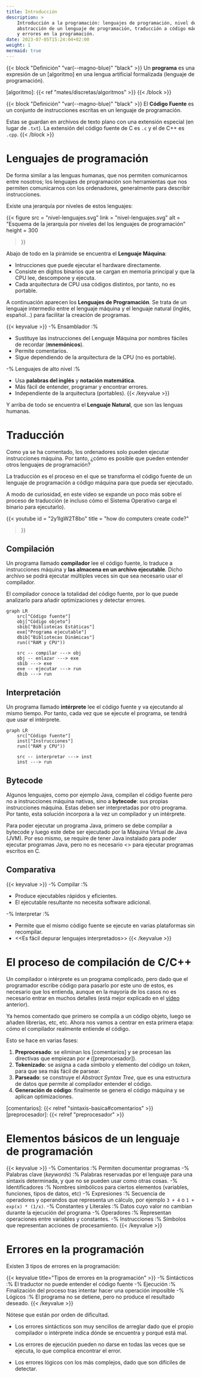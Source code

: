 ```yaml
---
title: Introducción
description: >
    Introducción a la programación: lenguajes de programación, nivel de
    abstracción de un lenguaje de programación, traducción a código máquina
    y errores en la programación.
date: 2023-07-05T15:24:04+02:00
weight: 1
mermaid: true
---
```


{{< block "Definición" "var(--magno-blue)" "black" >}}
Un **programa** es una expresión de un [algoritmo] en una lengua artificial
formalizada (lenguaje de programación).

[algoritmo]: {{< ref "mates/discretas/algoritmos" >}}
{{< /block >}}

{{< block "Definición" "var(--magno-blue)" "black" >}}
El **Código Fuente** es un conjunto de instrucciones escritas en un lenguaje de
programación.

Estas se guardan en archivos de texto plano con una extensión especial (en lugar
de `.txt`). La extensión del código fuente de C es `.c` y el de C++ es `.cpp`.
{{< /block >}}


# Lenguajes de programación

De forma similar a las lenguas humanas, que nos permiten comunicarnos entre
nosotros; los lenguajes de programación son herramientas que nos permiten
comunicarnos con los ordenadores, generalmente para describir instrucciones.

Existe una jerarquía por niveles de estos lenguajes:

{{<
    figure
    src    = "nivel-lenguajes.svg"
    link   = "nivel-lenguajes.svg"
    alt    = "Esquema de la jerarquía por niveles del los lenguajes de programación"
    height = 300
>}}

Abajo de todo en la pirámide se encuentra el **Lenguaje Máquina**:

- Intrucciones que puede ejecutar el hardware directamente.
- Consiste en dígitos binarios que se cargan en memoria principal y que la CPU
  lee, descompone y ejecuta.
- Cada arquitectura de CPU usa códigos distintos, por tanto, no es portable.

A continuación aparecen los **Lenguajes de Programación**. Se trata de un
lenguaje intermedio entre el lenguaje máquina y el lenguaje natural (inglés,
español...) para facilitar la creación de programas.

{{< keyvalue >}}
-% Ensamblador :%
- Sustituye las instrucciones del Lenguaje Máquina por nombres fáciles de
  recordar (**mnemónicos**).
- Permite comentarios.
- Sigue dependiendo de la arquitectura de la CPU (no es portable).

-% Lenguajes de alto nivel :%
- Usa **palabras del inglés** y **notación matemática**.
- Más fácil de entender, programar y encontrar errores.
- Independiente de la arquitectura (portables).
{{< /keyvalue >}}

Y arriba de todo se encuentra el **Lenguaje Natural**, que son las lenguas
humanas.

# Traducción

Como ya se ha comentado, los ordenadores solo pueden ejecutar instrucciones
máquina. Por tanto, ¿cómo es posible que pueden entender otros lenguajes de
programación?

La traducción es el proceso en el que se transforma el código fuente de un
lenguaje de programación a código máquina para que pueda ser ejecutado.

A modo de curiosidad, en este vídeo se expande un poco más sobre el proceso de
traducción (e incluso cómo el Sistema Operativo carga el binario para
ejecutarlo).

{{<
    youtube
    id = "2y1IgW2T8bo"
    title = "how do computers create code?"
>}}

## Compilación

Un programa llamado **compilador** lee el código fuente, lo traduce
a instrucciones máquina y **las almacena en un archivo ejecutable**. Dicho
archivo se podrá ejecutar múltiples veces sin que sea necesario usar el
compilador.

El compilador conoce la totalidad del código fuente, por lo que puede analizarlo
para añadir optimizaciones y detectar errores.

```mermaid
graph LR
    src["Código fuente"]
    obj["Código objeto"]
    sbib["Bibliotecas Estáticas"]
    exe["Programa ejecutable"]
    dbib["Bibliotecas Dinámicas"]
    run(("RAM y CPU"))

    src -- compilar ---> obj
    obj -- enlazar ---> exe
    sbib ---> exe
    exe -- ejecutar ---> run
    dbib ---> run
```

## Interpretación

Un programa llamado **intérprete** lee el código fuente y va ejecutando al mismo
tiempo. Por tanto, cada vez que se ejecute el programa, se tendrá que usar el
intérprete.

```mermaid
graph LR
    src["Código fuente"]
    inst["Instrucciones"]
    run(("RAM y CPU"))

    src -- interpretar ---> inst
    inst ---> run
```

## Bytecode

Algunos lenguajes, como por ejemplo Java, compilan el código fuente pero no
a instrucciones máquina nativas, sino a **bytecode**: sus propias instrucciones
máquina. Estas deben ser interpretadas por otro programa. Por tanto, esta
solución incorpora a la vez un compilador y un intérprete.

Para poder ejecutar un programa Java, primero se debe compilar a bytecode
y luego este debe ser ejecutado por la Máquina Virtual de Java (JVM). Por eso
mismo, se require de tener Java instalado para poder ejecutar programas Java,
pero no es necesario <<tener C instalado>> para ejecutar programas escritos en
C.

## Comparativa

{{< keyvalue >}}
-% Compilar :%
- Produce ejecutables rápidos y eficientes.
- El ejecutable resultante no necesita software adicional.

-% Interpretar :%
- Permite que el mismo código fuente se ejecute en varias plataformas sin
  recompilar.
- <<Es fácil depurar lenguajes interpretados>>
{{< /keyvalue >}}

# El proceso de compilación de C/C++

Un compilador o intérprete es un programa complicado, pero dado que el
programador escribe código para pasarlo por este uno de estos, es necesario que
los entienda, aunque en la mayoría de los casos no es necesario entrar en muchos
detalles (está mejor explicado en el [vídeo] anterior).

Ya hemos comentado que primero se compila a un código objeto, luego se añaden
librerías, etc, etc. Ahora nos vamos a centrar en esta primera etapa: cómo el
compilador realmente entiende el código.

Esto se hace en varias fases:

1. **Preprocesado**: se eliminan los [comentarios] y se procesan las directivas
   que empiezan por `#` ([preprocesador]).
2. **Tokenizado**: se asigna a cada símbolo y elemento del código un _token_,
   para que sea más fácil de parsear.
3. **Parseado**: se construye el _Abstract Syntax Tree_, que es una estructura
   de datos que permite al compilador entender el código.
4. **Generación de código**: finalmente se genera el código máquina y se aplican
   optimizaciones.

[vídeo]: https://www.youtube.com/watch?v=2y1IgW2T8bo
[comentarios]: {{< relref "sintaxis-basica#comentarios" >}}
[preprocesador]: {{< relref "preprocesador" >}}

# Elementos básicos de un lenguaje de programación

{{< keyvalue >}}
-% Comentarios                 :% Permiten documentar programas
-% Palabras clave (_keywords_) :% Palabras reservadas por el lenguaje para
                                  una sintaxis determinada, y que no se pueden usar como otras cosas.
-% Identificadores             :% Nombres simbólicos para ciertos elementos (variables,
                                  funciones, tipos de datos, etc)
-% Expresiones                 :% Secuencia de operadores y operandos que representa un cálculo,
                                  por ejemplo `3 + 4` o `1 + exp(x) * (1/x)`.
-% Constantes y Literales      :% Datos cuyo valor no cambian durante la ejecución
                                  del programa
-% Operadores                  :% Representan operaciones entre variables y constantes.
-% Instrucciones               :% Símbolos que representan acciones de procesamiento.
{{< /keyvalue >}}

# Errores en la programación

Existen 3 tipos de errores en la programación:

{{< keyvalue title="Tipos de errores en la programación" >}}
-% Sintácticos :% El traductor no puede entender el código fuente
-% Ejecución :% Finalización del proceso tras intentar hacer una operación imposible
-% Lógicos :% El programa no se detiene, pero no produce el resultado deseado.
{{< /keyvalue >}}

Nótese que están por orden de dificultad.

- Los errores sintácticos son muy sencillos de arreglar dado que el propio
  compilador o intérprete indica dónde se encuentra y porqué está mal.

- Los errores de ejecución pueden no darse en todas las veces que se ejecuta, lo
  que complica encontrar el error.

- Los errores lógicos con los más complejos, dado que son difíciles de detectar.

